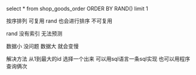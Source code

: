 select * from shop_goods_order ORDER BY RAND() limit 1

按序排列 可复用
rand 也会进行排序 不可复用

rand 没有索引 无法预测

数据小 没问题
数据大 就会变慢


解决方法
从1到最大的id  选择一个出来
可以用sql语言一条sql实现 也可以用程序 查询俩次





